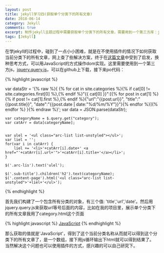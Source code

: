 ```yaml
---
layout: post
title: jekyll学习四(获取单个分类下的所有文章)
date: 2018-06-14
category: Jekyll
comments: true
excerpt: 制作jekyll主题过程中需要获取单个分类下的所有文章，需要用到一个第三方库：jquery.query.js
tags: [Jekyll]
---
```


在学jekyll的过程中，碰到了一点小小困难，就是在不使用插件的情况下如何获取当前分类下的所有文章，网上查了些解决方案，终于在[这篇文章](https://segmentfault.com/a/1190000000406017#articleHeader3)中受到了启发，换种思考方式，可以用JavaScript的方式操作dom实现。这里需要使用到一个第三方js，[jquery.query.js](https://gist.github.com/bdimcheff/2975441)，可以在github上下载，接下来po代码：  

{% highlight javascript %}

var dataStr = '{% raw %}{ {% for cat in site.categories %}{% if cat[0] != site.categories.first[0] %},{% endif %}"{{ cat[0] }}":[{% for post in cat[1] %}{% if post != cat[1].first %},{% endif %}{"url":"{{post.url}}", "title":"{{post.title}}", "date":"{{post.date | date:"%d/%m/%Y"}}"}{% endfor %}]{% endfor %} }{% endraw %}';
    var data = JSON.parse(dataStr);

    var categoryName = $.query.get("category");
    var catArr = data[categoryName];


    var ulel = '<ul class="arc-list list-unstyled"></ul>';
    var liel = '';
    for(var i in catArr) {
        liel += '<li>'+catArr[i].date+' <a href="'+catArr[i].url+'">'+catArr[i].title+'</a></li>';
    }

    $('.arc-lis').text('ulel');

    $('.sub-title').children('h2').text(categoryName);
    $('.content-page').html('<ul class="arc-list list-unstyled">'+liel+'</ul>');

{% endhighlight %}

首先我们构建了一个包含所有分类的对象，有三个值: 'title','url','date'。然后用jquery.query.js来获取url等号后面的内容，比如在我的项目里，展示单个分类下的所有文章我用了category.html这个页面  

{% highlight javascript %}
<a href='/category.html?category=JavaScript'>JavaScript</a>
{% endhighlight %} 

那么获取的值就是'JavaScript'，得到了这个当前分类名称从而就可以得到这个分类下的所有文章了，是一个数组，接下用js循环输出下html就可以得到结果了。  
当然解决这个问题也可以使用插件的方式，感兴趣的可以自己研究下。

